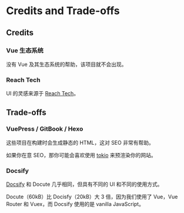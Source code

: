 # Credits and Trade-offs

## Credits

### Vue 生态系统

没有 Vue 及其生态系统的帮助，该项目就不会出现。

### Reach Tech

UI 的灵感来源于 [Reach Tech](https://reach.tech)。

## Trade-offs

### VuePress / GitBook / Hexo

这些项目在构建时会生成静态的 HTML，这对 SEO 非常有帮助。

如果你在意 SEO，那你可能会喜欢使用 [tokio](https://github.com/egoist/tokio) 来预渲染你的网站。

### Docsify

[Docsify](https://docsify.js.org/#/) 和 Docute 几乎相同，但具有不同的 UI 和不同的使用方式。

Docute（60kB）比 Docisfy（20kB）大 3 倍，因为我们使用了 Vue，Vue Router 和 Vuex，而 Docsify 使用的是 vanilla JavaScript。

